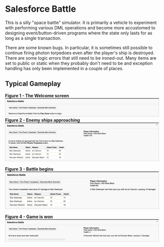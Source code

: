 # Salesforce Battle

This is a silly "space battle" simulator. It is primarily a vehicle to experiment with performing various DML operations and
become more accustomed to designing event/button-driven programs where the state only lasts for as long as a single transaction.

There are some known bugs. In particular, it is sometimes still possible to continue firing photon torpedoes even after the player's ship is destroyed. There are some logic errors that still need to be ironed-out. Many items are set to public or static when they probably don't need to be and exception handling has only been implemented in a couple of places.

## Typical Gameplay
**Figure 1 - The Welcome screen**  
![The Welcome screen](https://github.com/mikeuf/SFBattle/blob/master/README-images/1-welcome-screen.jpg "The Welcome screen")  
**Figure 2 - Enemy ships approaching**  
![Enemy ships approaching](https://github.com/mikeuf/SFBattle/blob/master/README-images/2-enemy-ships-approaching.jpg "Enemy ships approaching")

**Figure 3 - Battle begins**  
![Battle begins](https://github.com/mikeuf/SFBattle/blob/master/README-images/3-battle.jpg "Battle begins")

**Figure 4 - Game is won**  
![Game is won](https://github.com/mikeuf/SFBattle/blob/master/README-images/5-game-won.jpg "Game is won")
